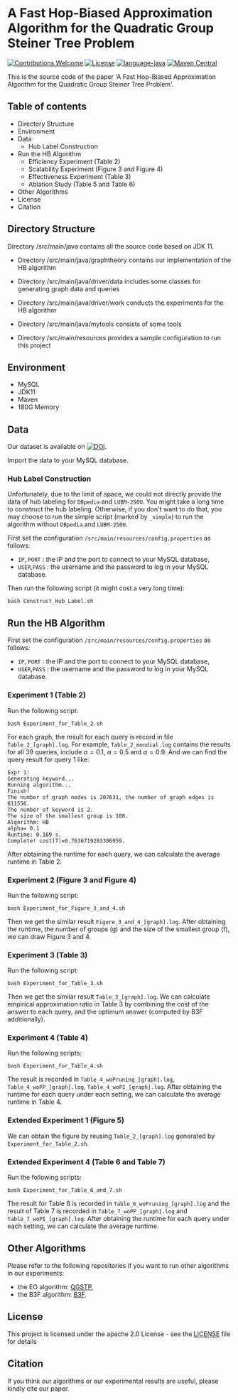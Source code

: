 # A Fast Hop-Biased Approximation Algorithm for the Quadratic Group Steiner Tree Problem
[![Contributions Welcome](https://img.shields.io/badge/Contributions-Welcome-brightgreen.svg?style=flat-square)](https://github.com/nju-websoft/QGSTP-HB/issues)
[![License](https://img.shields.io/badge/License-Apache-lightgrey.svg?style=flat-square)](https://github.com/nju-websoft/QGSTP-HB/blob/main/LICENSE)
[![language-java](https://img.shields.io/badge/Language-Java-yellow.svg?style=flat-square)](https://www.java.com)
[![Maven Central](https://img.shields.io/maven-central/v/foundation.icon/icon-sdk)](https://search.maven.org/artifact/foundation.icon/icon-sdk)

This is the source code of the paper 'A Fast Hop-Biased Approximation Algorithm for the Quadratic Group Steiner Tree Problem'.

## Table of contents

+ Directory Structure
+ Environment
+ Data
  + Hub Label Construction
+ Run the HB Algorithm
  + Efficiency Experiment (Table 2)
  + Scalability Experiment (Figure 3 and Figure 4)
  + Effectiveness Experiment (Table 3)
  + Ablation Study (Table 5 and Table 6)
+ Other Algorithms
+ License
+ Citation

## Directory Structure
Directory /src/main/java contains all the source code based on JDK 11.

+ Directory /src/main/java/graphtheory contains our implementation of the HB algorithm

+ Directory /src/main/java/driver/data includes some classes for generating graph data and queries

+ Directory /src/main/java/driver/work conducts the experiments for the HB algorithm
  
+ Directory /src/main/java/mytools consists of some tools

+ Directory /src/main/resources provides a sample configuration to run this project


## Environment

+ MySQL
+ JDK11
+ Maven
+ 180G Memory

## Data
Our dataset is available on [![DOI](https://zenodo.org/badge/DOI/10.5281/zenodo.8330565.svg)](https://zenodo.org/record/8330565).

Import the data to your MySQL database.


### Hub Label Construction

Unfortunately, due to the limit of space, we could not directly provide the data of hub labeling for `DBpedia` and `LUBM-250U`. You might take a long time to construct the hub labeling. Otherwise, if you don't want to do that, you may choose to run the simple script (marked by `_simple`) to run the algorithm without `DBpedia` and `LUBM-250U`.

First set the configuration `/src/main/resources/config.properties` as follows:
+ `IP`, `PORT` : the IP and the port to connect to your MySQL database,
+ `USER`,`PASS` : the username and the password to log in your MySQL database.

Then run the following script (it might cost a very long time):
```shell
bash Construct_Hub_Label.sh
```

## Run the HB Algorithm

First set the configuration `/src/main/resources/config.properties` as follows:
+ `IP`, `PORT` : the IP and the port to connect to your MySQL database,
+ `USER`,`PASS` : the username and the password to log in your MySQL database.


### Experiment 1 (Table 2) 
Run the following script:
```shell
bash Experiment_for_Table_2.sh
```

For each graph, the result for each query is record in file `Table_2_[graph].log`. For example, `Table_2_mondial.log` contains the results for all 39 queries, include $\alpha=0.1$, $\alpha=0.5$ and $\alpha=0.9$. And we can find the query result for query 1 like:
```
Expr 1:
Generating keyword...
Running algorithm...
Finish!
The number of graph nodes is 207631, the number of graph edges is 811556.
The number of keyword is 2.
The size of the smallest group is 100.
Algorithm: HB
alpha= 0.1
Runtime: 0.169 s.
Complete! cost(T)=0.7636719283306959.
```
After obtaining the runtime for each query, we can calculate the average runtime in Table 2.


### Experiment 2 (Figure 3 and Figure 4)
Run the following script:
```shell
bash Experiment_for_Figure_3_and_4.sh
```

Then we get the similar result `Figure_3_and_4_[graph].log`. After obtaining the runtime, the number of groups (g) and the size of the smallest group (f), we can draw Figure 3 and 4.


### Experiment 3 (Table 3)
Run the following script:
```shell
bash Experiment_for_Table_3.sh
```

Then we get the similar result `Table_3_[graph].log`. We can calculate empirical approximation ratio in Table 3 by combining the cost of the answer to each query, and the optimum answer (computed by B3F additionally).

### Experiment 4 (Table 4)
Run the following scripts:
```shell
bash Experiment_for_Table_4.sh
```

The result is recorded in `Table_4_woPruning_[graph].log`, `Table_4_woPP_[graph].log`, `Table_4_woPI_[graph].log`. After obtaining the runtime for each query under each setting, we can calculate the average runtime in Table 4.

### Extended Experiment 1 (Figure 5)
We can obtain the figure by reusing `Table_2_[graph].log` generated by `Experiment_for_Table_2.sh`.

### Extended Experiment 4 (Table 6 and Table 7)
Run the following scripts:
```shell
bash Experiment_for_Table_6_and_7.sh
```
The result for Table 6 is recorded in `Table_6_woPruning_[graph].log` and the result of Table 7 is recorded in  `Table_7_woPP_[graph].log` and `Table_7_woPI_[graph].log`. After obtaining the runtime for each query under each setting, we can calculate the average runtime.


## Other Algorithms

Please refer to the following repositories if you want to run other algorithms in our experiments:

+ the EO algorithm: [QGSTP](https://github.com/nju-websoft/QGSTP),
+ the B3F algorithm: [B3F](https://github.com/nju-websoft/B3F).


## License
This project is licensed under the apache 2.0 License - see the [LICENSE](LICENSE) file for details

## Citation
If you think our algorithms or our experimental results are useful, please kindly cite our paper.


